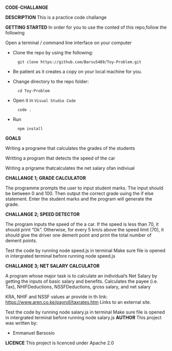 
**CODE-CHALLANGE**

**DESCRIPTION**
This is a practice code challange

**GETTING STARTED**
In order for you to use the conted of this repo,follow the following

Open a terminal / command line interface on your computer
- Clone the repo by using the following:

        git clone https://github.com/Barsu5489/Toy-Problem.git
        
- Be patient as it creates a copy on your local machine for you.
- Change directory to the repo folder:

        cd Toy-Problem

- Open it in ``Visual Studio Code``

        code .
- Run

        npm install

**GOALS**

Writing a programe that calculates the grades of the students

Writting a program that detects the speed of the car

Writing a prigrame thatcalculates the net salary ofan indiviual

**CHALLANGE 1; GRADE CALCULATOR**

The programme prompts the user to input student marks. The input should be between 0 and 100. Then output the correct grade uuing the if else statement.
Enter the student marks and the program will generate the grade.

**CHALLANGE 2; SPEED DETECTOR**

The program inputs the speed of the a car. If the speed is less than 70, it should print “Ok”. Otherwise, for every 5 km/s above the speed limit (70), it should give the driver one demerit point and print the total number of demerit points.

Test the code by running node speed.js in terminal
Make sure file is opened in intergrated terminal before running node speed.js

**CHALLANGE 3; NET SALARY CALCULATOR**

A program whose major task is to calculate an individual’s Net Salary by getting the inputs of basic salary and benefits. Calculates the payee (i.e. Tax), NHIFDeductions, NSSFDeductions, gross salary, and net salary

KRA, NHIF and NSSF values ar provide in th link: https://www.aren.co.ke/payroll/taxrates.htm Links to an external site.

Test the code by running node salary.js in terminal 
Make sure file is opened in intergrated terminal before running node salary.js
**AUTHOR**
This project was written by:
   - Emmanuel Barsosio
   
**LICENCE**
This project is licenced under Apache 2.0
